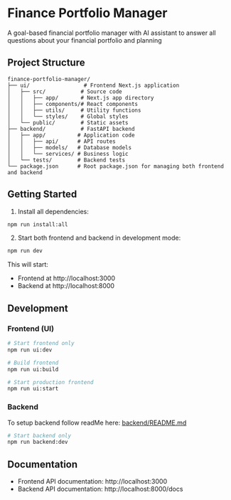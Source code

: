 # Finance Portfolio Manager

A goal-based financial portfolio manager with AI assistant to answer all questions about your financial portfolio and planning 

## Project Structure

```
finance-portfolio-manager/
├── ui/                 # Frontend Next.js application
│   ├── src/           # Source code
│   │   ├── app/       # Next.js app directory
│   │   ├── components/# React components
│   │   ├── utils/     # Utility functions
│   │   └── styles/    # Global styles
│   └── public/        # Static assets
├── backend/           # FastAPI backend
│   ├── app/          # Application code
│   │   ├── api/      # API routes
│   │   ├── models/   # Database models
│   │   └── services/ # Business logic
│   └── tests/        # Backend tests
└── package.json      # Root package.json for managing both frontend and backend
```

## Getting Started

1. Install all dependencies:
```bash
npm run install:all
```

2. Start both frontend and backend in development mode:
```bash
npm run dev
```

This will start:
- Frontend at http://localhost:3000
- Backend at http://localhost:8000

## Development

### Frontend (UI)
```bash
# Start frontend only
npm run ui:dev

# Build frontend
npm run ui:build

# Start production frontend
npm run ui:start
```

### Backend
To setup backend follow readMe here: [backend/README.md](https://github.com/AparnaPrasad/AI-Portfolio-assistant/blob/main/backend/README.md)
```bash
# Start backend only
npm run backend:dev
```

## Documentation

- Frontend API documentation: http://localhost:3000
- Backend API documentation: http://localhost:8000/docs
